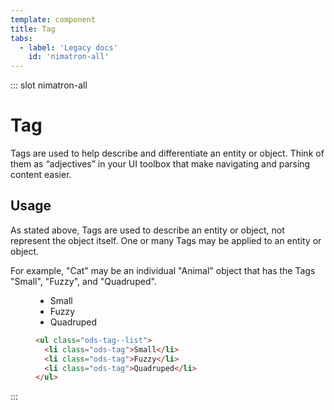 ```yaml
---
template: component
title: Tag
tabs:
  - label: 'Legacy docs'
    id: 'nimatron-all'
---
```


::: slot nimatron-all

# Tag

Tags are used to help describe and differentiate an entity or object. Think of them as “adjectives” in your UI toolbox that make navigating and parsing content easier.

## Usage

As stated above, Tags are used to describe an entity or object, not represent the object itself. One or many Tags may be applied to an entity or object.

For example, "Cat" may be an individual "Animal" object that has the Tags "Small", "Fuzzy", and "Quadruped".

<figure class="nimatron--example">
  <div class="nimatron--rendered">
    <ul class="ods-tag--list"><li class="ods-tag">Small</li><li class="ods-tag">Fuzzy</li><li class="ods-tag">Quadruped</li></ul>
  </div>

  ```html
  <ul class="ods-tag--list">
    <li class="ods-tag">Small</li>
    <li class="ods-tag">Fuzzy</li>
    <li class="ods-tag">Quadruped</li>
  </ul>
  ```
</figure>

:::
